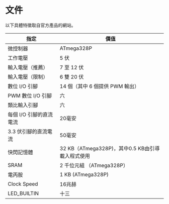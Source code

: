 # 文件

以下具體特徵取自官方產品的網站。

| 指定 | 價值 |
| --- | --- |
| 微控制器 | ATmega328P |
| 工作電壓 | 5 伏 |
| 輸入電壓（推薦）| 7 至 12 伏 |
| 輸入電壓（限制）| 6 雙 20 伏 |
| 數位 I/O 引腳 | 14 個（其中 6 個提供 PWM 輸出）|
| PWM 數位 I/O 引腳 | 六 |
| 類比輸入引腳 | 六 |
| 每個 I/O 引腳的直流電流 | 20毫安 |
| 3.3 伏引腳的直流電流 | 50毫安 |
| 快閃記憶體 | 32 KB（ATmega328P)，其中0.5 KB由引導載入程式使用 |
| SRAM | 2 千位元組 （ATmega328P）|
| 電丙胺 | 1 KB (ATmega328P) |
| Clock Speed | 16兆赫 |
| LED_BUILTIN | 十三 |
